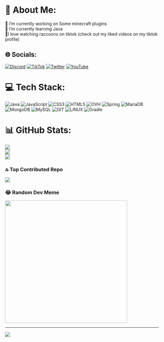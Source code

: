# 💫 About Me:
🔭 I’m currently working on Some minecraft plugins<br>🌱 I’m currently learning Java<br>🦝I love watching raccoons on tiktok (check out my liked videos on my tiktok profile)


## 🌐 Socials:
[![Discord](https://img.shields.io/badge/Discord-%237289DA.svg?logo=discord&logoColor=white)](https://discord.gg/discord.gg/kokscraft) [![TikTok](https://img.shields.io/badge/TikTok-%23000000.svg?logo=TikTok&logoColor=white)](https://tiktok.com/@@PanTruskawka045) [![Twitter](https://img.shields.io/badge/Twitter-%231DA1F2.svg?logo=Twitter&logoColor=white)](https://twitter.com/@PanTruskawka045) [![YouTube](https://img.shields.io/badge/YouTube-%23FF0000.svg?logo=YouTube&logoColor=white)](https://youtube.com/@PanTruskawka045) 

# 💻 Tech Stack:
![Java](https://img.shields.io/badge/java-%23ED8B00.svg?style=for-the-badge&logo=openjdk&logoColor=white) ![JavaScript](https://img.shields.io/badge/javascript-%23323330.svg?style=for-the-badge&logo=javascript&logoColor=%23F7DF1E) ![CSS3](https://img.shields.io/badge/css3-%231572B6.svg?style=for-the-badge&logo=css3&logoColor=white) ![HTML5](https://img.shields.io/badge/html5-%23E34F26.svg?style=for-the-badge&logo=html5&logoColor=white) ![OVH](https://img.shields.io/badge/ovh-%23123F6D.svg?style=for-the-badge&logo=ovh&logoColor=#123F6D) ![Spring](https://img.shields.io/badge/spring-%236DB33F.svg?style=for-the-badge&logo=spring&logoColor=white) ![MariaDB](https://img.shields.io/badge/MariaDB-003545?style=for-the-badge&logo=mariadb&logoColor=white) ![MongoDB](https://img.shields.io/badge/MongoDB-%234ea94b.svg?style=for-the-badge&logo=mongodb&logoColor=white) ![MySQL](https://img.shields.io/badge/mysql-%2300000f.svg?style=for-the-badge&logo=mysql&logoColor=white) ![GIT](https://img.shields.io/badge/Git-fc6d26?style=for-the-badge&logo=git&logoColor=white) ![LINUX](https://img.shields.io/badge/Linux-FCC624?style=for-the-badge&logo=linux&logoColor=black) ![Gradle](https://img.shields.io/badge/Gradle-02303A.svg?style=for-the-badge&logo=Gradle&logoColor=white)
# 📊 GitHub Stats:
![](https://github-readme-stats.vercel.app/api?username=PanTruskawka045&theme=tokyonight&hide_border=false&include_all_commits=true&count_private=true)<br/>
![](https://github-readme-streak-stats.herokuapp.com/?user=PanTruskawka045&theme=tokyonight&hide_border=false)<br/>
![](https://github-readme-stats.vercel.app/api/top-langs/?username=PanTruskawka045&theme=tokyonight&hide_border=false&include_all_commits=true&count_private=true&layout=compact)

### 🔝 Top Contributed Repo
![](https://github-contributor-stats.vercel.app/api?username=PanTruskawka045&limit=5&theme=dark&combine_all_yearly_contributions=true)

### 😂 Random Dev Meme
<img src='https://randommeme-five.vercel.app/' style="height: 400px;"/>

---
[![](https://visitcount.itsvg.in/api?id=PanTruskawka045&icon=0&color=5)](https://visitcount.itsvg.in)

<!-- Proudly created with GPRM ( https://gprm.itsvg.in ) -->
